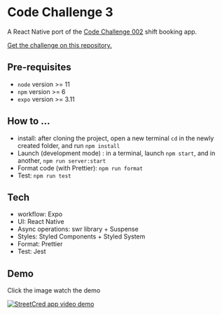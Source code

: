 # Code Challenge 3

A React Native port of the [Code Challenge 002](https://github.com/naomihauret/code-challenge-002) shift booking app.

[Get the challenge on this repository.](https://github.com/woltapp/react-native-assignment)

## Pre-requisites
* `node` version >= 11
* `npm` version >= 6
* `expo` version >= 3.11

## How to ...

* install: after cloning the project, open a new terminal `cd` in the newly created folder, and run `npm install`
* Launch (development mode) : in a terminal, launch `npm start`, and in another, `npm run server:start`
* Format code (with Prettier): `npm run format`
* Test: `npm run test`

## Tech
* workflow: Expo
* UI: React Native
* Async operations: swr library + Suspense
* Styles: Styled Components + Styled System
* Format: Prettier
* Test: Jest


## Demo
Click the image watch the demo

[![StreetCred app video demo](https://img.youtube.com/vi/BH4hUT6djm0/0.jpg)](https://youtu.be/BH4hUT6djm0) 
